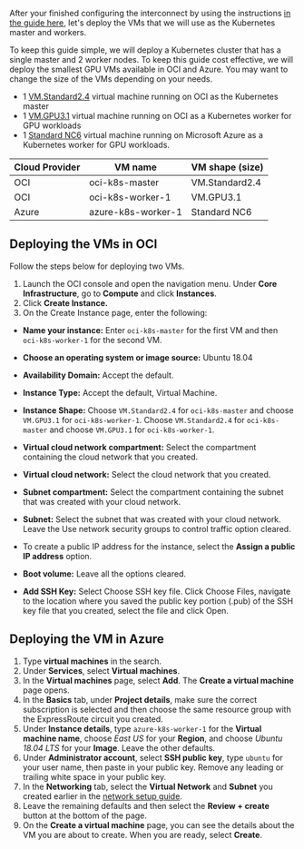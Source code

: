 After your finished configuring the interconnect by using the instructions [in the guide here](../docs/network-setup.md), let's deploy the VMs that we will use as the Kubernetes master and workers.

To keep this guide simple, we will deploy a Kubernetes cluster that has a single master and 2 worker nodes. To keep this guide cost effective, we will deploy the smallest GPU VMs available in OCI and Azure. You may want to change the size of the VMs depending on your needs.

- 1 [VM.Standard2.4](https://docs.cloud.oracle.com/iaas/Content/Compute/References/computeshapes.htm#virtualmachines) virtual machine running on OCI as the Kubernetes master
- 1 [VM.GPU3.1](https://docs.cloud.oracle.com/iaas/Content/Compute/References/computeshapes.htm#virtualmachines) virtual machine running on OCI as a Kubernetes worker for GPU workloads
- 1 [Standard NC6](https://docs.microsoft.com/en-us/azure/virtual-machines/windows/sizes-gpu#nc-series) virtual machine running on Microsoft Azure as a Kubernetes worker for GPU workloads.


| Cloud Provider | VM name            | VM shape (size) |
| -------------- | ------------------ | --------------- |
| OCI            | oci-k8s-master     | VM.Standard2.4  |
| OCI            | oci-k8s-worker-1   | VM.GPU3.1       |
| Azure          | azure-k8s-worker-1 | Standard NC6    |



## Deploying the VMs in OCI

Follow the steps below for deploying two VMs. 

1. Launch the OCI console and open the navigation menu. Under **Core Infrastructure**, go to **Compute** and click **Instances**.
2. Click **Create Instance.**
3. On the Create Instance page, enter the following:

- **Name your instance:** Enter `oci-k8s-master` for the first VM and then `oci-k8s-worker-1` for the second VM.

- **Choose an operating system or image source:** Ubuntu 18.04

- **Availability Domain:** Accept the default.

- **Instance Type:** Accept the default, Virtual Machine.

- **Instance Shape:** Choose `VM.Standard2.4` for `oci-k8s-master` and choose `VM.GPU3.1` for `oci-k8s-worker-1`. Choose `VM.Standard2.4` for `oci-k8s-master` and choose `VM.GPU3.1` for `oci-k8s-worker-1`.

- **Virtual cloud network compartment:** Select the compartment containing the cloud network that you created.
- **Virtual cloud network:** Select the cloud network that you created.
- **Subnet compartment:** Select the compartment containing the subnet that was created with your cloud network.
- **Subnet:** Select the subnet that was created with your cloud network.
Leave the Use network security groups to control traffic option cleared.
- To create a public IP address for the instance, select the **Assign a public IP address** option.
- **Boot volume:** Leave all the options cleared.
- **Add SSH Key:** Select Choose SSH key file. Click Choose Files, navigate to the location where you saved the public key portion (.pub) of the SSH key file that you created, select the file and click Open.


## Deploying the VM in Azure

1. Type **virtual machines** in the search.
2. Under **Services**, select **Virtual machines**.
3. In the **Virtual machines** page, select **Add**. The **Create a virtual machine** page opens.
4. In the **Basics** tab, under **Project details**, make sure the correct subscription is selected and then choose the same resource group with the ExpressRoute circuit you created.
5. Under **Instance details**, type `azure-k8s-worker-1` for the **Virtual machine name**, choose *East US* for your **Region**, and choose *Ubuntu 18.04 LTS* for your **Image**. Leave the other defaults.
6. Under **Administrator account**, select **SSH public key**, type `ubuntu` for your user name, then paste in your public key. Remove any leading or trailing white space in your public key.
7. In the **Networking** tab, select the **Virtual Network** and **Subnet** you created earlier in the [network setup guide](../docs/network-setup.md).
8. Leave the remaining defaults and then select the **Review + create** button at the bottom of the page.
9. On the **Create a virtual machine** page, you can see the details about the VM you are about to create. When you are ready, select **Create**.

